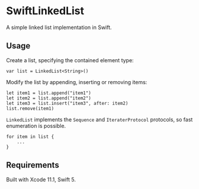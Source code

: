 # SwiftLinkedList

A simple linked list implementation in Swift.

## Usage
Create a list, specifying the contained element type:
```
var list = LinkedList<String>()
```

Modify the list by appending, inserting or removing items:
```
let item1 = list.append("item1")
let item2 = list.append("item2")
let item3 = list.insert("item3", after: item2)
list.remove(item1)
```

`LinkedList` implements the `Sequence` and `IteraterProtocol` protocols, so fast enumeration is possible.
```
for item in list {
    ...
}
```

## Requirements
Built with Xcode 11.1, Swift 5.

